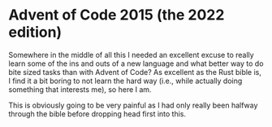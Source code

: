 # Advent of Code 2015 (the 2022 edition)

Somewhere in the middle of all this I needed an excellent
excuse to really learn some of the ins and outs of 
a new language and what better way to do
bite sized tasks than with Advent of Code? As excellent
as the Rust bible is, I find it a bit boring to not learn 
the hard way (i.e., while actually doing something that
interests me), so here I am. 

This is obviously going to be very painful as I had 
only really been halfway through the bible before 
dropping head first into this. 